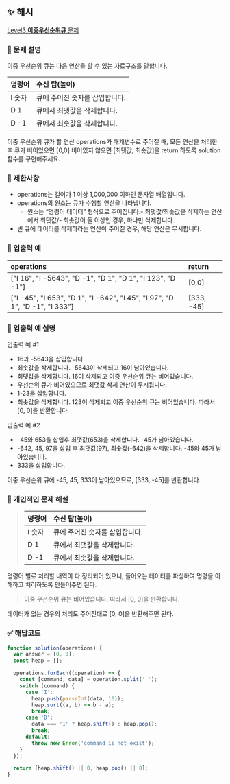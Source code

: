 ## ✨ 해시
[Level3 **이중우선순위큐** 문제](https://school.programmers.co.kr/learn/courses/30/lessons/42628) 

### 📘 문제 설명
이중 우선순위 큐는 다음 연산을 할 수 있는 자료구조를 말합니다.

|명령어|수신 탑(높이)|
|:---|:---|
|I 숫자| 큐에 주어진 숫자를 삽입합니다.|
|D 1| 큐에서 최댓값을 삭제합니다.|
|D -1| 큐에서 최솟값을 삭제합니다.|

이중 우선순위 큐가 할 연산 operations가 매개변수로 주어질 때, 모든 연산을 처리한 후 큐가 비어있으면 [0,0] 비어있지 않으면 [최댓값, 최솟값]을 return 하도록 solution 함수를 구현해주세요.

### 📕 제한사항
- operations는 길이가 1 이상 1,000,000 이하인 문자열 배열입니다.
- operations의 원소는 큐가 수행할 연산을 나타냅니다.
  - 원소는 “명령어 데이터” 형식으로 주어집니다.- 최댓값/최솟값을 삭제하는 연산에서 최댓값/- 최솟값이 둘 이상인 경우, 하나만 삭제합니다.
- 빈 큐에 데이터를 삭제하라는 연산이 주어질 경우, 해당 연산은 무시합니다.

### 📙 입출력 예
|operations|return|
|:---|:---|
|["I 16", "I -5643", "D -1", "D 1", "D 1", "I 123", "D -1"]|[0,0]|
|["I -45", "I 653", "D 1", "I -642", "I 45", "I 97", "D 1", "D -1", "I 333"]|[333, -45]|

### 📒 입출력 예 설명
입출력 예 #1

- 16과 -5643을 삽입합니다.
- 최솟값을 삭제합니다. -5643이 삭제되고 16이 남아있습니다.
- 최댓값을 삭제합니다. 16이 삭제되고 이중 우선순위 큐는 비어있습니다.
- 우선순위 큐가 비어있으므로 최댓값 삭제 연산이 무시됩니다.
- 1-23을 삽입합니다.
- 최솟값을 삭제합니다. 123이 삭제되고 이중 우선순위 큐는 비어있습니다.
따라서 [0, 0]을 반환합니다.

입출력 예 #2

- -45와 653을 삽입후 최댓값(653)을 삭제합니다. -45가 남아있습니다.
- -642, 45, 97을 삽입 후 최댓값(97), 최솟값(-642)을 삭제합니다. -45와 45가 남아있습니다.
- 333을 삽입합니다.
  
이중 우선순위 큐에 -45, 45, 333이 남아있으므로, [333, -45]를 반환합니다.

### 📗 개인적인 문제 해설
> |명령어|수신 탑(높이)|
> |:---|:---|
> |I 숫자| 큐에 주어진 숫자를 삽입합니다.|
> |D 1| 큐에서 최댓값을 삭제합니다.|
> |D -1| 큐에서 최솟값을 삭제합니다.|

명령어 별로 처리할 내역이 다 정리되어 있으니, 들어오는 데이터를 파싱하여 명령을 이해하고 처리하도록 만들어주면 된다.

> 이중 우선순위 큐는 비어있습니다. 따라서 [0, 0]을 반환합니다.

데이터가 없는 경우의 처리도 주어진대로 [0, 0]을 반환해주면 된다.

### ✅ 해답코드
```javascript
function solution(operations) {
  var answer = [0, 0];
  const heap = [];

  operations.forEach((operation) => {
    const [command, data] = operation.split(' ');
    switch (command) {
      case 'I':
        heap.push(parseInt(data, 10));
        heap.sort((a, b) => b - a);
        break;
      case 'D':
        data === '1' ? heap.shift() : heap.pop();
        break;
      default:
        throw new Error('command is not exist');
    }
  });

  return [heap.shift() || 0, heap.pop() || 0];
}

```